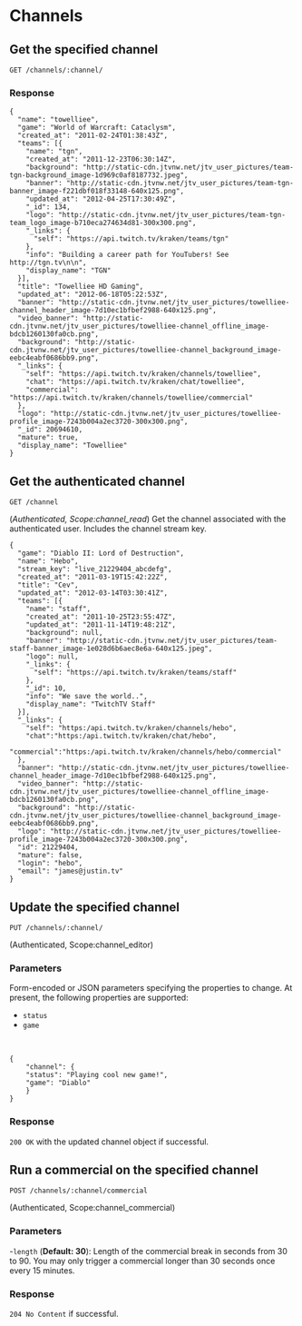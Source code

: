 # Channels

## Get the specified channel

`GET /channels/:channel/`

### Response

    {
      "name": "towelliee",
      "game": "World of Warcraft: Cataclysm",
      "created_at": "2011-02-24T01:38:43Z",
      "teams": [{
        "name": "tgn",
        "created_at": "2011-12-23T06:30:14Z",
        "background": "http://static-cdn.jtvnw.net/jtv_user_pictures/team-tgn-background_image-1d969c0af8187732.jpeg",
        "banner": "http://static-cdn.jtvnw.net/jtv_user_pictures/team-tgn-banner_image-f221dbf018f33148-640x125.png",
        "updated_at": "2012-04-25T17:30:49Z",
        "_id": 134,
        "logo": "http://static-cdn.jtvnw.net/jtv_user_pictures/team-tgn-team_logo_image-b710eca274634d81-300x300.png",
        "_links": {
          "self": "https://api.twitch.tv/kraken/teams/tgn"
        },
        "info": "Building a career path for YouTubers! See http://tgn.tv\n\n",
        "display_name": "TGN"
      }],
      "title": "Towelliee HD Gaming",
      "updated_at": "2012-06-18T05:22:53Z",
      "banner": "http://static-cdn.jtvnw.net/jtv_user_pictures/towelliee-channel_header_image-7d10ec1bfbef2988-640x125.png",
      "video_banner": "http://static-cdn.jtvnw.net/jtv_user_pictures/towelliee-channel_offline_image-bdcb1260130fa0cb.png",
      "background": "http://static-cdn.jtvnw.net/jtv_user_pictures/towelliee-channel_background_image-eebc4eabf0686bb9.png",
      "_links": {
        "self": "https://api.twitch.tv/kraken/channels/towelliee",
        "chat": "https://api.twitch.tv/kraken/chat/towelliee",
        "commercial": "https://api.twitch.tv/kraken/channels/towelliee/commercial"
      },
      "logo": "http://static-cdn.jtvnw.net/jtv_user_pictures/towelliee-profile_image-7243b004a2ec3720-300x300.png",
      "_id": 20694610,
      "mature": true,
      "display_name": "Towelliee"
    }
## Get the authenticated channel

`GET /channel`

(*Authenticated, Scope:channel_read*) Get the channel associated with the authenticated user. Includes the channel stream key.

    {
      "game": "Diablo II: Lord of Destruction",
      "name": "Hebo",
      "stream_key": "live_21229404_abcdefg",
      "created_at": "2011-03-19T15:42:22Z",
      "title": "Cev",
      "updated_at": "2012-03-14T03:30:41Z",
      "teams": [{
        "name": "staff",
        "created_at": "2011-10-25T23:55:47Z",
        "updated_at": "2011-11-14T19:48:21Z",
        "background": null,
        "banner": "http://static-cdn.jtvnw.net/jtv_user_pictures/team-staff-banner_image-1e028d6b6aec8e6a-640x125.jpeg",
        "logo": null,
        "_links": {
          "self": "https://api.twitch.tv/kraken/teams/staff"
        },
        "_id": 10,
        "info": "We save the world..",
        "display_name": "TwitchTV Staff"
      }],
      "_links": {
        "self": "https:/api.twitch.tv/kraken/channels/hebo",
        "chat":"https:/api.twitch.tv/kraken/chat/hebo",
        "commercial":"https:/api.twitch.tv/kraken/channels/hebo/commercial"
      },
      "banner": "http://static-cdn.jtvnw.net/jtv_user_pictures/towelliee-channel_header_image-7d10ec1bfbef2988-640x125.png",
      "video_banner": "http://static-cdn.jtvnw.net/jtv_user_pictures/towelliee-channel_offline_image-bdcb1260130fa0cb.png",
      "background": "http://static-cdn.jtvnw.net/jtv_user_pictures/towelliee-channel_background_image-eebc4eabf0686bb9.png",
      "logo": "http://static-cdn.jtvnw.net/jtv_user_pictures/towelliee-profile_image-7243b004a2ec3720-300x300.png",
      "id": 21229404,
      "mature": false,
      "login": "hebo",
      "email": "james@justin.tv"
    }

## Update the specified channel

`PUT /channels/:channel/`

(Authenticated, Scope:channel_editor)

### Parameters

Form-encoded or JSON parameters specifying the properties to change. At present, the following properties are supported:

- `status` 
- `game`  

&nbsp;

    {
        "channel": {
        "status": "Playing cool new game!",
        "game": "Diablo"
        }
    }

### Response

`200 OK` with the updated channel object if successful.

## Run a commercial on the specified channel

`POST /channels/:channel/commercial`

(Authenticated, Scope:channel_commercial)

### Parameters

  -`length` (**Default: 30**): Length of the commercial break in seconds from 30 to 90. You may only trigger a commercial longer than 30 seconds once every 15 minutes.

### Response

`204 No Content` if successful.